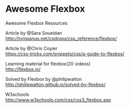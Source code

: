 # Awesome Flexbox
Awesome Flexbox Resources

Article by @Sara Soueidan  
http://tympanus.net/codrops/css_reference/flexbox/  

Article by @Chris Coyier  
https://css-tricks.com/snippets/css/a-guide-to-flexbox/  

Learning material for flexbox(20 videos)  
http://flexbox.io/  

Solved by Flexbox by @philipwalton  
http://philipwalton.github.io/solved-by-flexbox/  

W3schools  
http://www.w3schools.com/css/css3_flexbox.asp  
